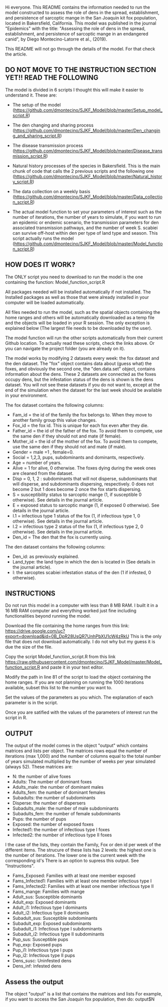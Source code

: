 Hi everyone. This README contains the information needed to run the model constructed to assess the role of dens in the spread, 
establishment, and persistence of sarcoptic mange in the San Joaquin kit fox population, located in Bakersfield, California. This model was published in the journal "Epidemics" with the title: "Assessing the role of dens in the spread, establishment, and persistence of sarcoptic mange in an endangered canid", by Diego Montecino-Latorre et al., (2019). 

This README will not go through the details of the model. For that check the article.

## DO NOT MOVE TO THE INSTRUCTION SECTION YET!! READ THE FOLLOWING

The model is divided in 6 scripts I thought this will make it easier to understand it. These are:

* The setup of the model (https://github.com/dmontecino/SJKF_Model/blob/master/Setup_model_script.R)

* The den changing and sharing process (https://github.com/dmontecino/SJKF_Model/blob/master/Den_changing_and_sharing_script.R)

* The disease transmission process (https://github.com/dmontecino/SJKF_Model/blob/master/Disease_transmission_script.R)

* Natural history processes of the species in Bakersfield. This is the main chunk of code that calls the 2 previous scripts and the following one (https://github.com/dmontecino/SJKF_Model/blob/master/Natural_history_script.R)

* The data collection on a weekly basis (https://github.com/dmontecino/SJKF_Model/blob/master/Data_collection_script.R)

* The actual model function to set your parameters of interest such as the number of iterations, the number of years to simulate, if you want to run an epidemic or endemic scenario, the transmission parameters for den associated transmission pathways, and the number of week S. scabiei can survive off-host within den per type of land type and season. This script actually runs the model (https://github.com/dmontecino/SJKF_Model/blob/master/Model_function_script.R)


## HOW DOES IT WORK?

The ONLY script you need to download to run the model is the one containing the function: Model_function_script.R

All packages needed will be installed automatically if not installed. The Installed packages as well as those that were already installed in your computer will be loaded automatically.

All files needed to run the model, such as the spatial objects containing the home ranges and others will be automatically downloaded as 
a temp file and the objects will be loaded in your R session. The only exception is explained below (The largest file needs to be downloaded by the user).

The model function will run the other scripts automatically from their current Github location. To actually read these scripts, check the links above. Or you can navigate the project folder (you are already on it).

The model works by modifying 2 datasets every week: the fox dataset and the den dataset. The "fox" object contains data about (guess what) the foxes, and obviously the second one, the "den.data.set" object, contains information about the dens. These 2 datasets are connected as the foxes occupy dens, but the infestation status of the dens is shown is the dens dataset. You will not see these datasets if you do not want to, except at the end of the simulation when the dataset for the last week should be available in your environment.

The fox dataset contains the following columns:

* Fam_id = the id of the family the fox belongs to. When they move to another family group this value changes.
* Fox_id = the fox id. This is unique for each fox even after they die.
* Father_id = the id of the father of the fox. To avoid them to compete, use the same den if they should not and mate (if female). 
* Mother_id = the id of the mother of the fox. To avoid them to compete, use the same den if they should not and mate (if male).
* Gender = male =1 , female=0.
* Social = 1,2,3, pups, subdominants and dominants, respectively.
* Age = number of years. 
* Alive = 1 for alive, 0 otherwise. The foxes dying during the week  ones are cleaned from the dataset.
* Disp = 0, 1, 2 : subdominants that will not disperse, subdominants that will disperse, and subdominants dispersing, respectively.  0 does not become 2 but 1 does become 2 once the fox starts dispersing.
* S = susceptibility status to sarcoptic mange (1, if susceptible 0 otherwise). See details in the journal article.
* E = exposed status to sarcoptic mange (1, if exposed 0 otherwise). See details in the journal article.
* I.1 = infectious type 1 status of the fox (1, if infectious type 1, 0 otherwise). See details in the journal article.
* I.2 = infectious type 2 status of the fox (1, if infectious type 2, 0 otherwise). See details in the journal article. 
* Den_id = The den that the fox is currently using.

The den dataset contains the following columns:

* Den_id: as previously explained.
* Land_type: the land type in which the den is located in (See details in the journal article). 
* I: the sarcoptes scabiei infestation status of the den (1 if infested, 0 otherwise).

## INSTRUCTIONS ##

Do not run this model in a computer with less than 8 MB RAM. I built it in a 16 MB RAM computer and everything worked just fine including functionalities beyond running the model.

Download the file containing the home ranges from this link: https://drive.google.com/uc?export=download&id=0B_DpR28UsQR7UnhPbXU1cW4zRkU
This is the only file that does not download automatically. I do not why but my guess it is due the size of the file.

Copy the script Model_function_script.R from this link https://raw.githubusercontent.com/dmontecino/SJKF_Model/master/Model_function_script.R and paste it in your text editor.

Modify the path in line 81 of the script to load the object containing the home ranges. If you are not planning on running the 1000 iterations available, subset this list to the number you want to.

Set the values of the parameters as you which. The explanation of each parameter is in the script.

Once you are satified with the values of the parameters of interest run the script in R.

## OUTPUT

The output of the model comes in the object "output" which contains matrices and lists per object. The matrices rows equal the number of iterations (max 1,000) and the number of columns equal to the total number of years simulated multiplied by the number of weeks per year simulated (always 52). These matrices are:

* N: the number of alive foxes
* Adults: The number of dominant foxes
* Adults_male: the number of dominant males
* Adults_fem: the number of dominant females
* Subadults: the number of subdominants
* Disperse: the number of dispersers
* Subadults_male: the number of male subdominants
* Subadults_fem: the number of female subdominants
* Pups: the number of pups
* Exposed: the number of exposed foxes
* Infected1: the number of infectious type I foxes
* Infected2: the number of infectious type II foxes

I the case of the lists, they contain the Family, Fox or den id per week of the different items. The strucure of these lists has 2 levels: the highest one is the number of iterations. The lower one is the current week with the corresponding id's
There is an option to supress this output. See "Instructions".

* Fams_Exposed: Families with at least one member exposed
* Fams_Infected1: Families with at least one member infectious type I
* Fams_Infected2: Families with at least one member infectious type II
* Fams_mange: Families with mange
* Adult_sus: Susceptible dominants
* Adult_exp: Exposed dominants
* Adult_i1: Infectious type I dominants
* Adult_i2: Infectious type II dominants
* Subadult_sus: Susceptible subdominants
* Subadult_exp: Exposed subdominants
* Subadult_i1: Infectious type I subdominants
* Subadult_i2: Infectious type II subdominants
* Pup_sus: Susceptible pups
* Pup_exp: Exposed pups
* Pup_i1: Infectious type I pups
* Pup_i2: Infectious type II pups
* Dens_susc: Uninfested dens
* Dens_inf: Infested dens

## Assess the output

The object "output" is a list that contains the matrices and lists
For example, if you want to access the San Joaquin fox population, then do: output$N 





